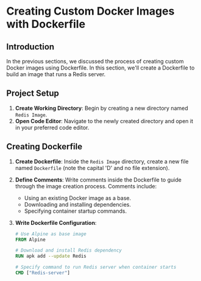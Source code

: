 # Creating Custom Docker Images with Dockerfile

## Introduction

In the previous sections, we discussed the process of creating custom Docker images using Dockerfile. In this section, we'll create a Dockerfile to build an image that runs a Redis server.

## Project Setup

1. **Create Working Directory**: Begin by creating a new directory named `Redis Image`.
2. **Open Code Editor**: Navigate to the newly created directory and open it in your preferred code editor.

## Creating Dockerfile

1. **Create Dockerfile**: Inside the `Redis Image` directory, create a new file named `Dockerfile` (note the capital 'D' and no file extension).

2. **Define Comments**: Write comments inside the Dockerfile to guide through the image creation process. Comments include:

   - Using an existing Docker image as a base.
   - Downloading and installing dependencies.
   - Specifying container startup commands.

3. **Write Dockerfile Configuration**:

   ```dockerfile
   # Use Alpine as base image
   FROM Alpine

   # Download and install Redis dependency
   RUN apk add --update Redis

   # Specify command to run Redis server when container starts
   CMD ["Redis-server"]
   ```
